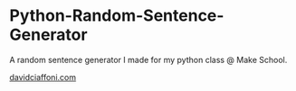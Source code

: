 # Python-Random-Sentence-Generator
A random sentence generator I made for my python class @ Make School. 

[davidciaffoni.com](http://www.davidkc.com)

